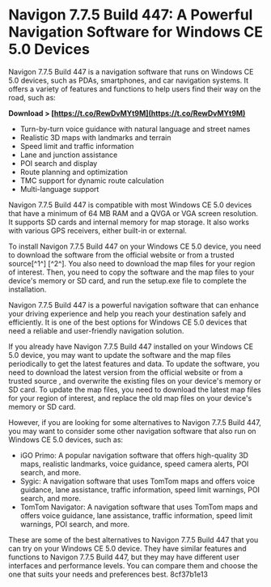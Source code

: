 # Navigon 7.7.5 Build 447: A Powerful Navigation Software for Windows CE 5.0 Devices
 
Navigon 7.7.5 Build 447 is a navigation software that runs on Windows CE 5.0 devices, such as PDAs, smartphones, and car navigation systems. It offers a variety of features and functions to help users find their way on the road, such as:
 
**Download > [https://t.co/RewDvMYt9M](https://t.co/RewDvMYt9M)**


 
- Turn-by-turn voice guidance with natural language and street names
- Realistic 3D maps with landmarks and terrain
- Speed limit and traffic information
- Lane and junction assistance
- POI search and display
- Route planning and optimization
- TMC support for dynamic route calculation
- Multi-language support

Navigon 7.7.5 Build 447 is compatible with most Windows CE 5.0 devices that have a minimum of 64 MB RAM and a QVGA or VGA screen resolution. It supports SD cards and internal memory for map storage. It also works with various GPS receivers, either built-in or external.
 
To install Navigon 7.7.5 Build 447 on your Windows CE 5.0 device, you need to download the software from the official website or from a trusted source[^1^] [^2^]. You also need to download the map files for your region of interest. Then, you need to copy the software and the map files to your device's memory or SD card, and run the setup.exe file to complete the installation.
 
Navigon 7.7.5 Build 447 is a powerful navigation software that can enhance your driving experience and help you reach your destination safely and efficiently. It is one of the best options for Windows CE 5.0 devices that need a reliable and user-friendly navigation solution.
  
If you already have Navigon 7.7.5 Build 447 installed on your Windows CE 5.0 device, you may want to update the software and the map files periodically to get the latest features and data. To update the software, you need to download the latest version from the official website or from a trusted source , and overwrite the existing files on your device's memory or SD card. To update the map files, you need to download the latest map files for your region of interest, and replace the old map files on your device's memory or SD card.
 
However, if you are looking for some alternatives to Navigon 7.7.5 Build 447, you may want to consider some other navigation software that also run on Windows CE 5.0 devices, such as:

- iGO Primo: A popular navigation software that offers high-quality 3D maps, realistic landmarks, voice guidance, speed camera alerts, POI search, and more.
- Sygic: A navigation software that uses TomTom maps and offers voice guidance, lane assistance, traffic information, speed limit warnings, POI search, and more.
- TomTom Navigator: A navigation software that uses TomTom maps and offers voice guidance, lane assistance, traffic information, speed limit warnings, POI search, and more.

These are some of the best alternatives to Navigon 7.7.5 Build 447 that you can try on your Windows CE 5.0 device. They have similar features and functions to Navigon 7.7.5 Build 447, but they may have different user interfaces and performance levels. You can compare them and choose the one that suits your needs and preferences best.
 8cf37b1e13
 
